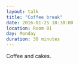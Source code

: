 ```yaml
---
layout: talk
title: "Coffee break"
date: 2016-01-25 10:30:00
location: Room 01
day: Monday
duration: 30 minutes
---
```


Coffee and cakes.
